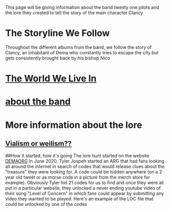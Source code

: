 This page will be giving information about the band twenty one pilots and the lore they created to tell the story of the main character Clancy

# The Storyline We Follow
Throughout the different albums from the band, we follow the story of Clancy, an inhabitant of Dema who constantly tries to escape the city but gets consistently brought back by his bishop *Nico*

# [The World We Live In](Dema.md)

# [about the band](Twentyonepilots/theband.md)


# More information about the lore
## [Vialism or weilism??](Twentyonepilots/Vialism.md)

##How it started, how it's going
The lore hunt started on the website [DEMAORG](http://dmaorg.info/found/15398642_14/clancy.html)
In June 2020, Tyler Jospeh started an ARG that had fans looking all around the internet in search of codes that would release clues about the "treasure" they were looking for. A code could be hidden anywhere (on a 2 year old tweet or as morse code in a picture from the merch store for example). Obviously Tyler hid 21 codes for us to find and once they were all put in a particular website, they unlocked a never ending youtube video of their song "Level of Concern" in which fans could appear by submitting any video they wanted to be played.
Here's an example of the LOC file that could be unlocked by one of the codes
